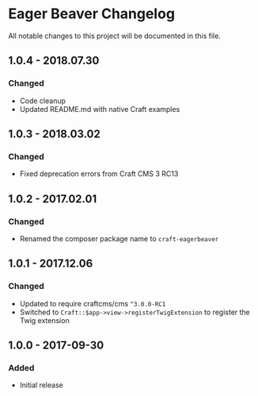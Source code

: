 # Eager Beaver Changelog

All notable changes to this project will be documented in this file.

## 1.0.4 - 2018.07.30
### Changed
* Code cleanup
* Updated README.md with native Craft examples

## 1.0.3 - 2018.03.02
### Changed
* Fixed deprecation errors from Craft CMS 3 RC13

## 1.0.2 - 2017.02.01
### Changed
* Renamed the composer package name to `craft-eagerbeaver`

## 1.0.1 - 2017.12.06
### Changed
* Updated to require craftcms/cms `^3.0.0-RC1`
* Switched to `Craft::$app->view->registerTwigExtension` to register the Twig extension

## 1.0.0 - 2017-09-30
### Added
- Initial release
